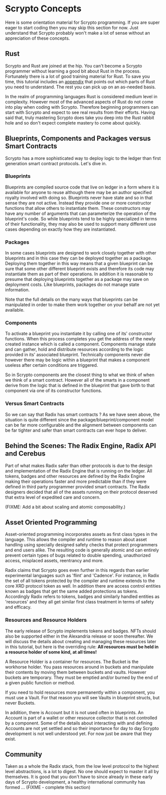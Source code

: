 # Scrypto Concepts

Here is some orientation material for Scrypto programming. If you are super eager to start coding then you may skip this section for now. Just understand that Scrypto probably won't make a lot of sense without an appreciation of these concepts.

## Rust

Scrypto and Rust are joined at the hip. You can't become a Scrypto programmer without learning a good bit about Rust in the process. Fortunately there is a lot of good training material for Rust. To save you time, this tutorial includes an [appendix](../appendix/learning-rust.md) that points out which parts of Rust you need to understand. The rest you can pick up on an as-needed basis.

In the realm of programming languages Rust is considered medium level in complexity. However most of the advanced aspects of Rust do not come into play when coding with Scrypto. Therefore beginning programmers can start with Scrypto and expect to see real results from their efforts. Having said that, truly mastering Scrypto does take you deep into the Rust rabbit hole and so don't expect complete mastery to come about quickly.

## Blueprints, Components and Packages versus Smart Contracts

Scrypto has a more sophisticated way to deploy logic to the ledger than first generation smart contract protocols. Let's dive in.

### Blueprints

Blueprints are compiled source code that live on ledger in a form where it is available for anyone to reuse although there may be an author specified royalty involved with doing so. Blueprints never have state and so in that sense they are not active. Instead they provide one or more constructor functions that allow others to instantiate them. These constructors may have any number of arguments that can parameterize the operation of the blueprint's code. So while blueprints tend to be highly specialized in terms of their functionality, they may also be used to support many different use cases depending on exactly how they are instantiated.

### Packages

In some cases blueprints are designed to work closely together with other blueprints and in this case they can be deployed together as a package. Deploying them together in this way means that a given blueprint can be sure that some other different blueprint exists and therefore its code may instantiate them as part of their operations. In addition it is reasonable to presume that deploying blueprints together as a package may save on deployment costs. Like blueprints, packages do not manage state information.

Note that the full details on the many ways that blueprints can be manipulated in order to make them work together on your behalf are not yet available.

### Components

To activate a blueprint you instantiate it by calling one of its' constructor functions. When this process completes you get the address of the newly created instance which is called a component. Components manage state and can gather, hold and distribute resources according to the logic provided in its' associated blueprint. Technically components never die however there may be logic within a blueprint that makes a component useless after certain conditions are triggered.

So in Scrypto components are the closest thing to what we think of when we think of a smart contract. However all of the smarts in a component derive from the logic that is defined in the blueprint that gave birth to that component via one of its constructor functions.

### Versus Smart Contracts

So we can say that Radix has smart contracts ? As we have seen above, the situation is quite different since the package/blueprint/component model can be far more configurable and the alignment between components can be far tighter and safer than smart contracts can ever hope to deliver.

## Behind the Scenes: The Radix Engine, Radix API and Cerebus

Part of what makes Radix safer than other protocols is due to the design and implementation of the Radix Engine that is running on the ledger. All tokens, badges and other resources are defined by the Radix Engine making their operations faster and more predictable than if they were defined in third party programmer provided smart contracts. The Radix designers decided that all of the assets running on their protocol deserved that extra level of expedited care and concern.

(FIXME: Add a bit about scaling and atomic composability.)

## Asset Oriented Programming

Asset-oriented programming incorporates assets as first class types in the language. This allows the compiler and runtime to reason about asset handling using specially designed safety checks that protect programmers and end users alike. The resulting code is generally atomic and can entirely prevent certain types of bugs related to double spending, unauthorized access, misplaced assets, reentrancy and more.

Radix claims that Scrypto goes even further in this regards than earlier experimental languages such as 'flint' and 'Cadence'. For instance, in Radix the set of all tokens protected by the compiler and runtime extends to the core XRD protocol token as well. In addition there are access control entities known as badges that get the same added protections as tokens. Accordingly Radix refers to tokens, badges and similarly handled entities as 'resources' and they all get similar first class treatment in terms of safety and efficacy.

### Resources and Resource Holders

The early release of Scrypto implements tokens and badges. NFTs should also be supported either in the Alexandria release or soon thereafter. We will discuss the details about creating and managing these resources later in this tutorial, but here is the overriding rule: **All resources must be held in a resource holder of some kind, at all times!**

A Resource Holder is a container for resources. The Bucket is the workhorse holder. You pass resources around in buckets and manipulate their contents by moving them between buckets and vaults. However buckets are temporary. They must be emptied and/or burned by the end of a given public function or method.

If you need to hold resources more permanently within a component, you must use a Vault. For that reason you will see Vaults in blueprint structs, but never Buckets.

In addition, there is Account but it is not used often in blueprints. An Account is part of a wallet or other resource collector that is not controlled by a component. Some of the details about interacting with and defining Accounts are not yet settled and so their importance for day to day Scrypto development is not well understood yet. For now just be aware that they exist.

## Community

Taken as a whole the Radix stack, from the low level protocol to the highest level abstractions, is a lot to digest. No one should expect to master it all by themselves. It is good that you don't have to since already in these early days of Scrypto development, a healthy international community has formed ... (FIXME - complete this section)
